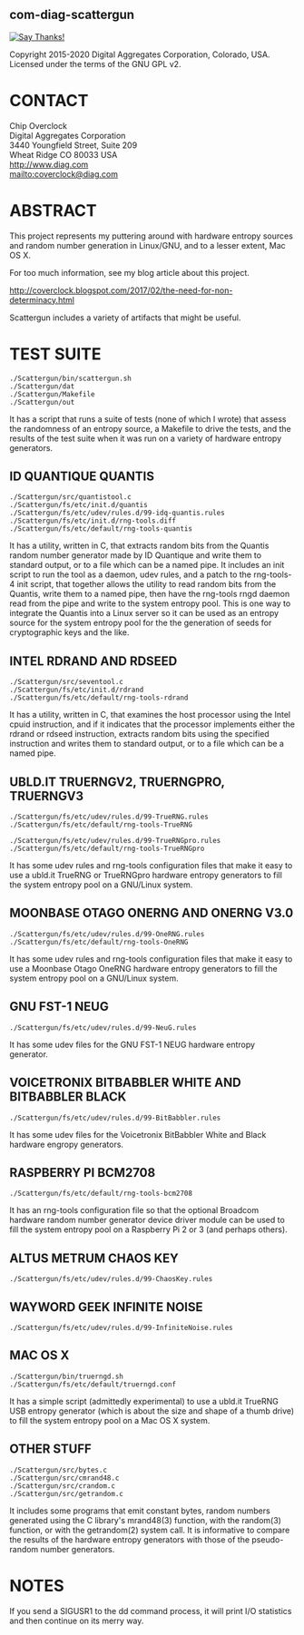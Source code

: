 com-diag-scattergun
-------------------

[![Say Thanks!](https://img.shields.io/badge/Say%20Thanks-!-1EAEDB.svg)](https://saythanks.io/to/coverclock)

Copyright 2015-2020 Digital Aggregates Corporation, Colorado, USA.
Licensed under the terms of the GNU GPL v2.

# CONTACT

Chip Overclock    
Digital Aggregates Corporation    
3440 Youngfield Street, Suite 209    
Wheat Ridge CO 80033 USA    
<http://www.diag.com>    
<mailto:coverclock@diag.com>    

# ABSTRACT

This project represents my puttering around with hardware entropy sources and
random number generation in Linux/GNU, and to a lesser extent, Mac OS X.

For too much information, see my blog article about this project.

<http://coverclock.blogspot.com/2017/02/the-need-for-non-determinacy.html>

Scattergun includes a variety of artifacts that might be useful.

# TEST SUITE

    ./Scattergun/bin/scattergun.sh
    ./Scattergun/dat
    ./Scattergun/Makefile
    ./Scattergun/out

It has a script that runs a suite of tests (none of which I wrote) that
assess the randomness of an entropy source, a Makefile to drive the tests,
and the results of the test suite when it was run on a variety of hardware
entropy generators.

## ID QUANTIQUE QUANTIS

    ./Scattergun/src/quantistool.c
    ./Scattergun/fs/etc/init.d/quantis
    ./Scattergun/fs/etc/udev/rules.d/99-idq-quantis.rules
    ./Scattergun/fs/etc/init.d/rng-tools.diff
    ./Scattergun/fs/etc/default/rng-tools-quantis

It has a utility, written in C, that extracts random bits from the Quantis
random number generator made by ID Quantique and write them to standard output,
or to a file which can be a named pipe. It includes an init script to run
the tool as a daemon, udev rules, and a patch to the rng-tools-4 init script,
that together allows the utility to read random bits from the Quantis, write
them to a named pipe, then have the rng-tools rngd daemon read from the pipe
and write to the system entropy pool. This is one way to integrate the Quantis
into a Linux server so it can be used as an entropy source for the system
entropy pool for the the generation of seeds for cryptographic keys and the
like.

## INTEL RDRAND AND RDSEED

    ./Scattergun/src/seventool.c
    ./Scattergun/fs/etc/init.d/rdrand
    ./Scattergun/fs/etc/default/rng-tools-rdrand

It has a utility, written in C, that examines the host processor using the
Intel cpuid instruction, and if it indicates that the processor implements
either the rdrand or rdseed instruction, extracts random bits using the
specified instruction and writes them to standard output, or to a file which
can be a named pipe.

## UBLD.IT TRUERNGV2, TRUERNGPRO, TRUERNGV3

    ./Scattergun/fs/etc/udev/rules.d/99-TrueRNG.rules
    ./Scattergun/fs/etc/default/rng-tools-TrueRNG

    ./Scattergun/fs/etc/udev/rules.d/99-TrueRNGpro.rules
    ./Scattergun/fs/etc/default/rng-tools-TrueRNGpro

It has some udev rules and rng-tools configuration files that make it easy to
use a ubld.it TrueRNG or TrueRNGpro hardware entropy generators to fill the
system entropy pool on a GNU/Linux system.

## MOONBASE OTAGO ONERNG AND ONERNG V3.0

    ./Scattergun/fs/etc/udev/rules.d/99-OneRNG.rules
    ./Scattergun/fs/etc/default/rng-tools-OneRNG

It has some udev rules and rng-tools configuration files that make it easy to
use a Moonbase Otago OneRNG hardware entropy generators to fill the system
entropy pool on a GNU/Linux system.

## GNU FST-1 NEUG

    ./Scattergun/fs/etc/udev/rules.d/99-NeuG.rules

It has some udev files for the GNU FST-1 NEUG hardware entropy generator.

## VOICETRONIX BITBABBLER WHITE AND BITBABBLER BLACK

    ./Scattergun/fs/etc/udev/rules.d/99-BitBabbler.rules

It has some udev files for the Voicetronix BitBabbler White and Black
hardware engropy generators.

## RASPBERRY PI BCM2708

    ./Scattergun/fs/etc/default/rng-tools-bcm2708

It has an rng-tools configuration file so that the optional Broadcom hardware
random number generator device driver module can be used to fill the system
entropy pool on a Raspberry Pi 2 or 3 (and perhaps others).

## ALTUS METRUM CHAOS KEY

    ./Scattergun/fs/etc/udev/rules.d/99-ChaosKey.rules

## WAYWORD GEEK INFINITE NOISE

    ./Scattergun/fs/etc/udev/rules.d/99-InfiniteNoise.rules

## MAC OS X

    ./Scattergun/bin/truerngd.sh
    ./Scattergun/fs/etc/default/truerngd.conf

It has a simple script (admittedly experimental) to use a ubld.it TrueRNG USB
entropy generator (which is about the size and shape of a thumb drive) to fill
the system entropy pool on a Mac OS X system.

## OTHER STUFF

    ./Scattergun/src/bytes.c
    ./Scattergun/src/cmrand48.c
    ./Scattergun/src/crandom.c
    ./Scattergun/src/getrandom.c

It includes some programs that emit constant bytes, random numbers
generated using the C library's mrand48(3) function, with the random(3)
function, or with the getrandom(2) system call. It is informative to
compare the results of the hardware entropy generators with those of
the pseudo-random number generators.

# NOTES

If you send a SIGUSR1 to the dd command process, it will print I/O statistics
and then continue on its merry way.
